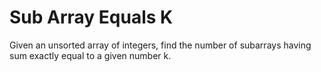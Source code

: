 # Sub Array Equals K
Given an unsorted array of integers, find the number of subarrays having sum exactly equal to a given number k.
